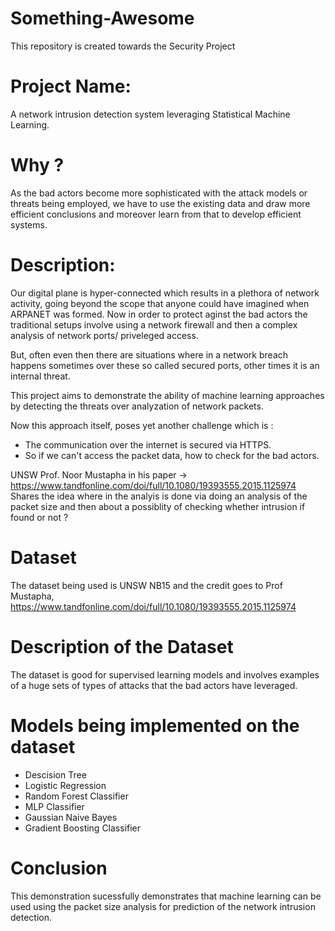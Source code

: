 # Something-Awesome
This repository is created towards the Security Project

# Project Name:
A network intrusion detection system leveraging Statistical Machine Learning.

# Why ?
As the bad actors become more sophisticated with the attack models or threats being employed, we have to use the existing data and draw more efficient conclusions and moreover
learn from that to develop efficient systems.

# Description:
Our digital plane is hyper-connected which results in a plethora of network activity, going beyond the scope that anyone could have imagined when ARPANET was formed.
Now in order to protect aginst the bad actors the traditional setups involve using a network firewall and then a complex analysis of network ports/ priveleged access.

But, often even then there are situations where in a network breach happens sometimes over these so called secured ports, other times it is an internal threat.

This project aims to demonstrate the ability of machine learning approaches by detecting the threats over analyzation of network packets.

Now this approach itself, poses yet another challenge which is : 
* The communication over the internet is secured via HTTPS.
* So if we can't access the packet data, how to check for the bad actors.

UNSW Prof. Noor Mustapha in his paper -> https://www.tandfonline.com/doi/full/10.1080/19393555.2015.1125974
Shares the idea where in the analyis is done via doing an analysis of the packet size and then about a possiblity of checking whether intrusion if found or not ?

# Dataset
The dataset being used is UNSW NB15 and the credit goes to Prof Mustapha, https://www.tandfonline.com/doi/full/10.1080/19393555.2015.1125974

# Description of the Dataset
The dataset is good for supervised learning models and involves examples of a huge sets of types of attacks that the bad actors have leveraged.

# Models being implemented on the dataset
* Descision Tree
* Logistic Regression
* Random Forest Classifier
* MLP Classifier
* Gaussian Naive Bayes
* Gradient Boosting Classifier

# Conclusion
This demonstration sucessfully demonstrates that machine learning can be used using the packet size analysis for prediction of the network intrusion detection.

